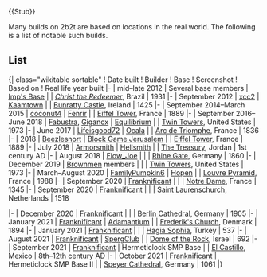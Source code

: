 {{Stub}}

Many builds on 2b2t are based on locations in the real world. The following is a list of notable such builds.

## List
{| class="wikitable sortable"
! Date built
! Builder
! Base
! Screenshot
! Based on
! Real life year built
|-
| mid–late 2012
| Several base members
| [Imp's Base](https://2b2t.miraheze.org/wiki/Imp%27s_Base)
|
| [*Christ the Redeemer*](https://en.wikipedia.org/wiki/Christ_the_Redeemer_(statue)), Brazil
| 1931
|-
| September 2012
| [xcc2](https://2b2t.miraheze.org/wiki/xcc2)
| [Kaamtown](https://2b2t.miraheze.org/wiki/Kaamtown)
|
| [Bunratty Castle](https://en.wikipedia.org/wiki/Bunratty_Castle), Ireland
| 1425
|-
| September 2014–March 2015
| [coconut4](https://2b2t.miraheze.org/wiki/coconut4)
| [Fenrir](https://2b2t.miraheze.org/wiki/Fenrir)
|
| [Eiffel Tower](https://en.wikipedia.org/wiki/Eiffel_Tower), France
| 1889
|-
| September 2016–June 2018
| [Fabustra](https://2b2t.miraheze.org/wiki/Fabustra), [Giganox](https://2b2t.miraheze.org/wiki/Giganox)
| [Equilibrium](https://2b2t.miraheze.org/wiki/Equilibrium)
|
| [Twin Towers](https://en.wikipedia.org/wiki/World_Trade_Center_(1973%E2%80%932001)), United States
| 1973
|-
| June 2017
| [Lifeisgood72](https://2b2t.miraheze.org/wiki/Lifeisgood72)
| [Ocala](https://2b2t.miraheze.org/wiki/Ocala)
|
| [Arc de Triomphe](https://en.wikipedia.org/wiki/Arc_de_Triomphe), France
| 1836
|-
| 2018
| [Beezlesnort](https://2b2t.miraheze.org/wiki/Beezlesnort)
| [Block Game Jerusalem](https://2b2t.miraheze.org/wiki/Block_Game_Jerusalem)
|
| [Eiffel Tower](https://en.wikipedia.org/wiki/Eiffel_Tower), France
| 1889
|-
| July 2018
| [Armorsmith](https://2b2t.miraheze.org/wiki/Armorsmith)
| [Hellsmith](https://imgur.com/a/z4g7Vig)
|
| [The Treasury](https://en.wikipedia.org/wiki/Al-Khazneh), Jordan
| 1st century AD
|-
| August 2018
| [Flow_Joe](https://2b2t.miraheze.org/wiki/Flow_Joe)
|
|
| [Rhine Gate](https://en.wikipedia.org/wiki/Zons), Germany
| 1860
|-
| December 2019
| [Brownmen](https://2b2t.miraheze.org/wiki/Brownmen) members
|
|
| [Twin Towers](https://en.wikipedia.org/wiki/World_Trade_Center_(1973%E2%80%932001)), United States
| 1973
|-
| March–August 2020
| [FamilyPumpkin6](https://2b2t.miraheze.org/wiki/FamilyPumpkin6)
| [Hopen](https://2b2t.miraheze.org/wiki/Hopen)
|
| [Louvre Pyramid](https://en.wikipedia.org/wiki/Louvre), France
| 1988
|-
| September 2020
| [Franknificant](https://2b2t.miraheze.org/wiki/Franknificant)
|
|
| [Notre Dame](https://en.wikipedia.org/wiki/Notre_Dame_de_Paris), France
| 1345
|-
| September 2020
| [Franknificant](https://2b2t.miraheze.org/wiki/Franknificant)
|
|
| [Saint Laurenschurch](https://en.wikipedia.org/wiki/Grote_or_Sint-Laurenskerk_(Alkmaar)), Netherlands
| 1518

|-
| December 2020
| [Franknificant](https://2b2t.miraheze.org/wiki/Franknificant)
|
|
| [Berlin Cathedral](https://en.wikipedia.org/wiki/Berlin_Cathedral), Germany
| 1905
|-
| January 2021
| [Franknificant](https://2b2t.miraheze.org/wiki/Franknificant)
| [Adamantium](https://2b2t.miraheze.org/wiki/Adamantium)
|
| [Frederik's Church](https://en.wikipedia.org/wiki/Frederik's_Church), Denmark
| 1894
|-
| January 2021
| [Franknificant](https://2b2t.miraheze.org/wiki/Franknificant)
|
|
| [Hagia Sophia](https://en.wikipedia.org/wiki/Hagia_Sophia), Turkey
| 537
|-
| August 2021
| [Franknificant](https://2b2t.miraheze.org/wiki/Franknificant)
| [SpergClub](https://2b2t.miraheze.org/wiki/SpergClub)
|
| [Dome of the Rock](https://en.wikipedia.org/wiki/Dome_of_the_Rock), Israel
| 692
|-
| September 2021
| [Franknificant](https://2b2t.miraheze.org/wiki/Franknificant)
| Hermeticlock SMP Base
|
| [El Castillo](https://en.wikipedia.org/wiki/El_Castillo,_Chichen_Itza), Mexico
| 8th–12th century AD
|-
| October 2021
| [Franknificant](https://2b2t.miraheze.org/wiki/Franknificant)
| Hermeticlock SMP Base II
|
| [Speyer Cathedral](https://en.wikipedia.org/wiki/Speyer_Cathedral), Germany
| 1061
|}